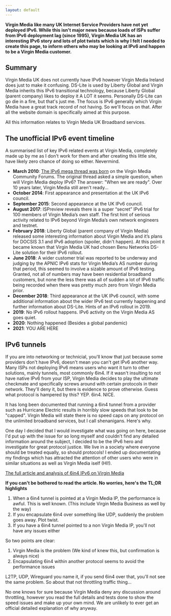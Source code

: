```yaml
---
layout: default
---
```


**Virgin Media like many UK Internet Service Providers have not yet deployed IPv6. While this isn't major news because loads of ISPs suffer from IPv6 deployment lag (since 1995), Virgin Media UK has an interesting IPv6 story and lots of plot twists which is why I felt I needed to create this page, to inform others who may be looking at IPv6 and happen to be a Virgin Media customer.**

## Summary

Virgin Media UK does not currently have IPv6 however Virgin Media Ireland does just to make it confusing. DS-Lite is used by Liberty Global and Virgin Media inherits this IPv6 transitional technology, because Liberty Global (parent company) likes to deploy it A LOT it seems. Personally DS-Lite can go die in a fire, but that's just me. The focus is IPv6 generally which Virgin Media have a great track record of not having. So we'll focus on that. After all the website domain is specifically aimed at this purpose.

All this information relates to Virgin Media UK Broadband services.

## The unofficial IPv6 event timeline

A summarised list of key IPv6 related events at Virgin Media, completely made up by me as I don't work for them and after creating this little site, have likely zero chance of doing so either. Nevermind.

* **March 2010**: [The IPv6 mega thread was born](https://community.virginmedia.com/t5/QuickStart-set-up-and/IPv6-support-on-Virgin-media/td-p/35748) on the Virgin Media Community Forums. The original thread asked a simple question, when will Virgin Media deploy IPv6? The answer: "When we are ready". Over 10 years later, Virgin Media still aren't ready...
* **October 2014**: First appearance and presentation at the UK IPv6 council.
* **September 2015**: Second appearance at the UK IPv6 council.
* **August 2017**: ISPreview reveals there is a super “secret” IPv6 trial for 100 members of Virgin Media’s own staff. The first hint of serious activity related to IPv6 beyond Virgin Media’s own network engineers and testnet.
* **February 2018**: Liberty Global (parent company of Virgin Media) released some interesting information about Virgin Media and it’s plans for DOCSIS 3.1 and IPv6 adoption (spoiler, didn't happen). At this point it became known that Virgin Media UK had chosen Benu Networks DS-Lite solution for their IPv6 rollout.
* **June 2018**: A wider customer trial was reported to be underway and judging by the APNIC IPv6 stats for Virgin Media’s AS number during that period, this seemed to involve a sizable amount of IPv6 testing. Granted, not all of numbers may have been residential broadband customers, but none the less there was all of sudden a lot of IPv6 traffic being recorded when there was pretty much zero from Virgin Media prior.
* **December 2018**: Third appearance at the UK IPv6 council, with some additional information about the wider IPv6 test currently happening and further information about DS-Lite. Hints of an IPv6 rollout in 2019.
* **2019**: No IPv6 rollout happens. IPv6 activity on the Virgin Media AS goes quiet.
* **2020**: Nothing happened (Besides a global pandemic)
* **2021**: YOU ARE HERE

## IPv6 tunnels

If you are into networking or technicial, you'll know that just because some providers don't have IPv6, doesn't mean you can't get IPv6 another way. Many ISPs not deploying IPv6 means users who want it turn to other solutions, mainly tunnels, most commonly 6in4. If it wasn't insulting to not have native IPv6 from your ISP, Virgin Media decides to play the ultimate checkmate and specifically screws around with certain protocols in their network. They'll deny it, but there is evidence to prove otherwise. Guess what protocol is hampered by this? YEP. 6in4. NICE.

It has long been documented that running a 6in4 tunnel from a provider such as Hurricane Electric results in horribly slow speeds that look to be "capped". Virgin Media will state there is no speed caps on any protocol on the unlimited broadband services, but I call shenanigans. Here's why.

One day I decided that I would investigate what was going on here, because I'd put up with the issue for so long myself and couldn't find any detailed information around the subject, I decided to be the IPv6 hero and investigate for great protocol justice. We live in a society where everyone should be treated equally, so should protocols! I ended up documentating my findings which has attracted the attention of other users who were in similar situations as well as Virgin Media iself (HI!).

[The full article and analysis of 6in4 IPv6 on Virgin Media](https://jamesmacwhite.medium.com/is-virgin-media-traffic-shaping-protocol-41-6in4-ipv6-c1b8b6e645f7)

**If you can't be bothered to read the article. No worries, here's the TL;DR highlights**

1. When a 6in4 tunnel is pointed at a Virgin Media IP, the performance is awful. This is well known. (This include Virgin Media Business as well by the way)
2. If you encapsulate 6in4 over something like UDP, suddenly the problem goes away. Plot twist.
3. If you have a 6in4 tunnel pointed to a non Virgin Media IP, you'll not have any issues either

So two points are clear:

1. Virgin Media is the problem (We kind of knew this, but confirmation is always nice)
2. Encapsulating 6in4 within another protocol seems to avoid the performance issues

L2TP, UDP, Wireguard you name it, if you send 6in4 over that, you'll not see the same problem. So about that not throttling traffic thing...

No one knows for sure because Virgin Media deny any discussion around throttling, however you read the full details and tests done to show the speed issues and make up your own mind. We are unlikely to ever get an official detailed explanation of why anyway.